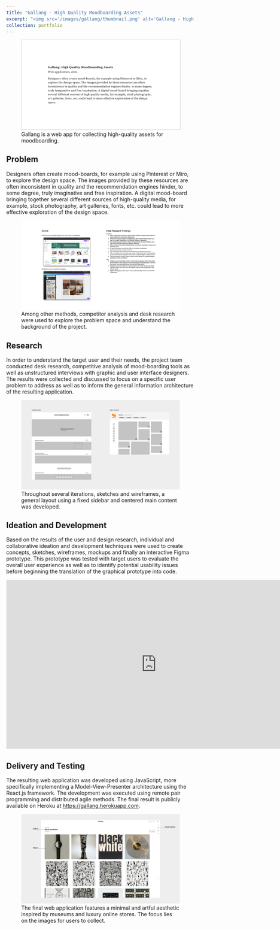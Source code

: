 ```yaml
---
title: "Gallang - High Quality Moodboarding Assets"
excerpt: "<img src='/images/gallang/thumbnail.png' alt='Gallang - High Quality Moodboarding Assets' style='margin-bottom: 0.5rem; border: 1px solid lightgrey; max-height: 500px'><br/>Web app for collecting high-quality assets for moodboarding."
collection: portfolio
---
```


<figure>
  <img
    src="/images/gallang/thumbnail.png"
    alt="Gallang - High Quality Moodboarding Assets"
    style="border: 1px solid lightgrey"
  />
  <figcaption>
    Gallang is a web app for collecting high-quality assets for moodboarding.
  </figcaption>
</figure>

## Problem

Designers often create mood-boards, for example using Pinterest or Miro, to explore the design space.
The images provided by these resources are often inconsistent in quality and the recommendation engines hinder, to some degree, truly imaginative and free inspiration.
A digital mood-board bringing together several different sources of high-quality media, for example, stock photography, art galleries, fonts, etc. could lead to more effective exploration of the design space.

<figure>
  <img src="/images/gallang/research.png" alt="Competitor analysis and desk research" />
  <figcaption>
    Among other methods, competitor analysis and desk research were used to explore the problem space and understand the background of the project.
  </figcaption>
</figure>

## Research

In order to understand the target user and their needs, the project team conducted desk research, competitive analysis of mood-boarding tools as well as unstructured interviews with graphic and user interface designers. The results were collected and discussed to focus on a specific user problem to address as well as to inform the general information architecture of the resulting application.

<figure>
  <img src="/images/gallang/ideation.png" alt="Sketches and wireframes" />
  <figcaption>
    Throughout several iterations, sketches and wireframes, a general layout using a fixed sidebar and centered main content was developed.
  </figcaption>
</figure>

## Ideation and Development

Based on the results of the user and design research, individual and collaborative ideation and development techniques were used to create concepts, sketches, wireframes, mockups and finally an interactive Figma prototype. This prototype was tested with target users to evaluate the overall user experience as well as to identify potential usability issues before beginning the translation of the graphical prototype into code.

<iframe style="border: 1px solid rgba(0, 0, 0, 0.1);" width="800" height="450" src="https://www.figma.com/embed?embed_host=share&url=https%3A%2F%2Fwww.figma.com%2Fproto%2FD5OcjRitzgfjHPQHSw7DPD%2FIProg-Gallang%3Fpage-id%3D0%253A1%26node-id%3D186%253A19256%26viewport%3D320%252C48%252C0.1%26scaling%3Dscale-down%26starting-point-node-id%3D186%253A19256" allowfullscreen></iframe>

## Delivery and Testing

The resulting web application was developed using JavaScript, more specifically implementing a Model-View-Presenter architecture using the React.js framework. The development was executed using remote pair programming and distributed agile methods. The final result is publicly available on Heroku at <https://gallang.herokuapp.com>.

<figure>
  <img src="/images/gallang/mockups.png" alt="Gallery mockup" />
  <figcaption>
    The final web application features a minimal and artful aesthetic inspired by museums and luxury online stores. The focus lies on the images for users to collect.
  </figcaption>
</figure>
